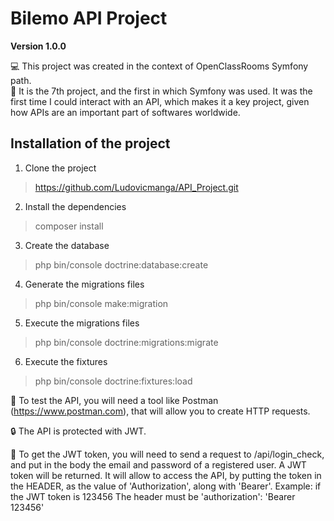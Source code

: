 # Bilemo API Project

**Version 1.0.0** 

:computer: This project was created in the context of OpenClassRooms Symfony path. </br>
:briefcase: It is the 7th project, and the first in which Symfony was used. 
It was the first time I could interact with an API, which makes it a key project, given how APIs are an important part of softwares worldwide.

## Installation of the project

1.  Clone the project
>https://github.com/Ludovicmanga/API_Project.git

2. Install the dependencies
>composer install

3.  Create the database
> php bin/console doctrine:database:create

4.  Generate the migrations files 
> php bin/console make:migration

5.  Execute the migrations files
> php bin/console doctrine:migrations:migrate

6.  Execute the fixtures
> php bin/console doctrine:fixtures:load

:eyes: To test the API, you will need a tool like Postman (https://www.postman.com), that will allow you to create HTTP requests.

:lock: The API is protected with JWT. 

:key: To get the JWT token, you will need to send a request to /api/login_check, and put in the body the email and password of a registered user. A JWT token will be returned. It will allow to access the API, by putting the token in the HEADER, as the value of 'Authorization', along with 'Bearer'.
Example: if the JWT token is 123456 The header must be 'authorization': 'Bearer 123456'